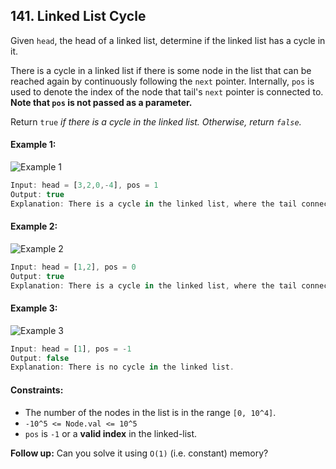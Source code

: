 ## 141. Linked List Cycle

Given `head`, the head of a linked list, determine if the linked list has a cycle in it.

There is a cycle in a linked list if there is some node in the list that can be reached again by continuously following the `next` pointer. Internally, `pos` is used to denote the index of the node that tail's `next` pointer is connected to. **Note that `pos` is not passed as a parameter.**

Return `true` _if there is a cycle in the linked list. Otherwise, return `false`._


#### Example 1:
![Example 1](https://assets.leetcode.com/uploads/2018/12/07/circularlinkedlist.png)
```js
Input: head = [3,2,0,-4], pos = 1
Output: true
Explanation: There is a cycle in the linked list, where the tail connects to the 1st node (0-indexed).
```

#### Example 2:
![Example 2](https://assets.leetcode.com/uploads/2018/12/07/circularlinkedlist_test2.png)
```js
Input: head = [1,2], pos = 0
Output: true
Explanation: There is a cycle in the linked list, where the tail connects to the 0th node.
```

#### Example 3:
![Example 3](https://assets.leetcode.com/uploads/2018/12/07/circularlinkedlist_test3.png)
```js
Input: head = [1], pos = -1
Output: false
Explanation: There is no cycle in the linked list.
```

#### Constraints:
- The number of the nodes in the list is in the range `[0, 10^4]`.
- `-10^5 <= Node.val <= 10^5`
- `pos` is `-1` or a **valid index** in the linked-list.

**Follow up:** Can you solve it using `O(1)` (i.e. constant) memory?
